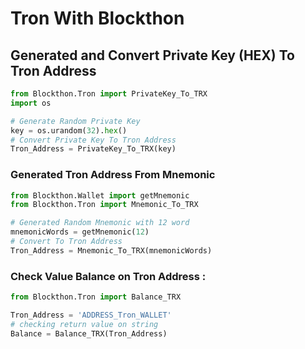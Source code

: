 # Tron With Blockthon

## Generated and Convert Private Key (HEX) To Tron Address
```python
from Blockthon.Tron import PrivateKey_To_TRX
import os

# Generate Random Private Key
key = os.urandom(32).hex()
# Convert Private Key To Tron Address
Tron_Address = PrivateKey_To_TRX(key)
```
### Generated Tron Address From Mnemonic
```python
from Blockthon.Wallet import getMnemonic
from Blockthon.Tron import Mnemonic_To_TRX

# Generated Random Mnemonic with 12 word
mnemonicWords = getMnemonic(12)
# Convert To Tron Address
Tron_Address = Mnemonic_To_TRX(mnemonicWords)
```

### Check Value Balance on Tron Address :
```python
from Blockthon.Tron import Balance_TRX

Tron_Address = 'ADDRESS_Tron_WALLET'
# checking return value on string
Balance = Balance_TRX(Tron_Address)
```
